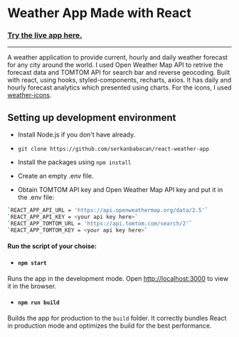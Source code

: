 # Weather App Made with React
### [Try the live app here.](https://serkanbabacan-weather.netlify.app/)

---

A weather application to provide current, hourly and daily weather forecast for any city around the world.
I used Open Weather Map API to retrive the forecast data and TOMTOM API for search bar and reverse geocoding.
Built with react, using hooks, styled-components, recharts, axios.
It has daily and hourly forecast analytics which presented using charts.
For the icons, I used [weather-icons](https://erikflowers.github.io/weather-icons/). 

## Setting up development environment 

- Install Node.js if you don't have already.

- `git clone https://github.com/serkanbabacan/react-weather-app`

- Install the packages using `npm install`

- Create an empty .env file.

- Obtain TOMTOM API key and Open Weather Map API key and put it in the .env file:

```bash
`REACT_APP_API_URL = 'https://api.openweathermap.org/data/2.5'`
`REACT_APP_API_KEY = <your api key here>`
`REACT_APP_TOMTOM_URL = 'https://api.tomtom.com/search/2'`
`REACT_APP_TOMTOM_KEY = <your api key here>`
```

#### Run the script of your choise:
- #### `npm start`
Runs the app in the development mode.
Open [http://localhost:3000](http://localhost:3000) to view it in the browser.
- #### `npm run build`
Builds the app for production to the `build` folder.
It correctly bundles React in production mode and optimizes the build for the best performance.

